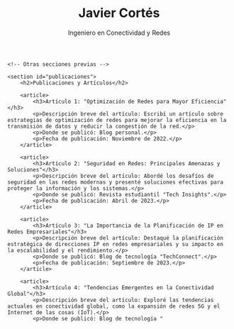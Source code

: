 <!DOCTYPE html>
<html>
<head>
    <title>Javier Cortés - Ingeniero en Conectividad y Redes</title>
</head>
<body>
    <header>
        <h1>Javier Cortés</h1>
        <p>Ingeniero en Conectividad y Redes</p>
    </header>
    
    <!-- Otras secciones previas -->
    
    <section id="publicaciones">
        <h2>Publicaciones y Artículos</h2>
        
        <article>
            <h3>Artículo 1: "Optimización de Redes para Mayor Eficiencia"</h3>
            <p>Descripción breve del artículo: Escribí un artículo sobre estrategias de optimización de redes para mejorar la eficiencia en la transmisión de datos y reducir la congestión de la red.</p>
            <p>Donde se publicó: Blog personal.</p>
            <p>Fecha de publicación: Noviembre de 2022.</p>
        </article>
        
        <article>
            <h3>Artículo 2: "Seguridad en Redes: Principales Amenazas y Soluciones"</h3>
            <p>Descripción breve del artículo: Abordé los desafíos de seguridad en las redes modernas y presenté soluciones efectivas para proteger la información y los sistemas.</p>
            <p>Donde se publicó: Revista estudiantil "Tech Insights".</p>
            <p>Fecha de publicación: Abril de 2023.</p>
        </article>
        
        <article>
            <h3>Artículo 3: "La Importancia de la Planificación de IP en Redes Empresariales"</h3>
            <p>Descripción breve del artículo: Destaqué la planificación estratégica de direcciones IP en redes empresariales y su impacto en la escalabilidad y el rendimiento.</p>
            <p>Donde se publicó: Blog de tecnología "TechConnect".</p>
            <p>Fecha de publicación: Septiembre de 2023.</p>
        </article>
        
        <article>
            <h3>Artículo 4: "Tendencias Emergentes en la Conectividad Global"</h3>
            <p>Descripción breve del artículo: Exploré las tendencias actuales en conectividad global, como la expansión de redes 5G y el Internet de las cosas (IoT).</p>
            <p>Donde se publicó: Blog de tecnología "
